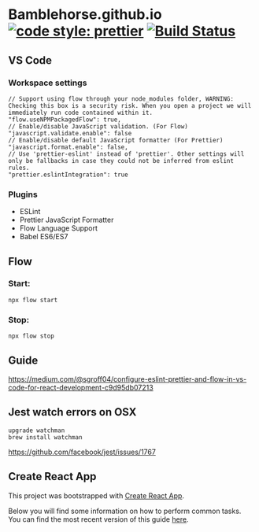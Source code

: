 # Bamblehorse.github.io [![code style: prettier](https://img.shields.io/badge/code_style-prettier-ff69b4.svg?style=flat-square)](https://github.com/prettier/prettier) [![Build Status](https://travis-ci.org/Bamblehorse/Bamblehorse.github.io.svg?branch=master)](https://travis-ci.org/Bamblehorse/Bamblehorse.github.io)

## VS Code

### Workspace settings

```
// Support using flow through your node_modules folder, WARNING: Checking this box is a security risk. When you open a project we will immediately run code contained within it.
"flow.useNPMPackagedFlow": true,
// Enable/disable JavaScript validation. (For Flow)
"javascript.validate.enable": false
// Enable/disable default JavaScript formatter (For Prettier)
"javascript.format.enable": false,
// Use 'prettier-eslint' instead of 'prettier'. Other settings will only be fallbacks in case they could not be inferred from eslint rules.
"prettier.eslintIntegration": true
```

### Plugins

- ESLint
- Prettier JavaScript Formatter
- Flow Language Support
- Babel ES6/ES7

## Flow

### Start:

`npx flow start`

### Stop:

`npx flow stop`

## Guide

https://medium.com/@sgroff04/configure-eslint-prettier-and-flow-in-vs-code-for-react-development-c9d95db07213

## Jest watch errors on OSX

```
upgrade watchman
brew install watchman
```

https://github.com/facebook/jest/issues/1767

## Create React App

This project was bootstrapped with [Create React App](https://github.com/facebookincubator/create-react-app).

Below you will find some information on how to perform common tasks.<br>
You can find the most recent version of this guide [here](https://github.com/facebookincubator/create-react-app/blob/master/packages/react-scripts/template/README.md).
